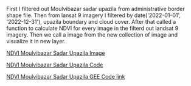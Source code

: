 First I filtered out Moulvibazar sadar upazila from administrative border shape file. Then from lansat 9 imagery I filtered by date('2022-01-01', '2022-12-31'), upazila boundary and cloud cover. After that called a function to calculate NDVI for every image in the filterd out landsat 9 imagery. Then we call a image from the new collection of image and visualize it in new layer.

[NDVI Moulvibazar Sadar Upazila Image](https://github.com/AtikulRahi/ndviUpazila/blob/main/NDVIupazila.JPG)

[NDVI Moulvibazar Sadar Upazila Code](https://github.com/AtikulRahi/ndviUpazila/blob/main/ndviUpazila.js)

[NDVI Moulvibazar Sadar Upazila GEE Code link](https://code.earthengine.google.com/c2b210511e3c070b539ffb1ebb6b367f)

